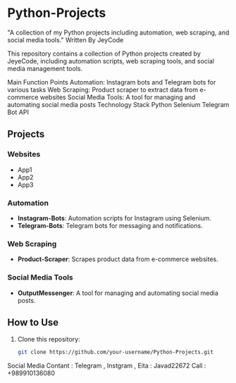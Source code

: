 # Python-Projects
"A collection of my Python projects including automation, web scraping, and social media tools." Written By JeyCode

This repository contains a collection of Python projects created by JeyeCode, including automation scripts, web scraping tools, and social media management tools.

Main Function Points
Automation: Instagram bots and Telegram bots for various tasks
Web Scraping: Product scraper to extract data from e-commerce websites
Social Media Tools: A tool for managing and automating social media posts
Technology Stack
Python
Selenium
Telegram Bot API

## Projects
### Websites 
- App1
- App2
- App3
### Automation
- **Instagram-Bots**: Automation scripts for Instagram using Selenium.
- **Telegram-Bots**: Telegram bots for messaging and notifications.

### Web Scraping
- **Product-Scraper**: Scrapes product data from e-commerce websites.

### Social Media Tools
- **OutputMessenger**: A tool for managing and automating social media posts.

## How to Use
1. Clone this repository:
   ```bash
   git clone https://github.com/your-username/Python-Projects.git
Social Media Contant :
Telegram , Instgram , Eita : Javad22672
Call : +989910136080
